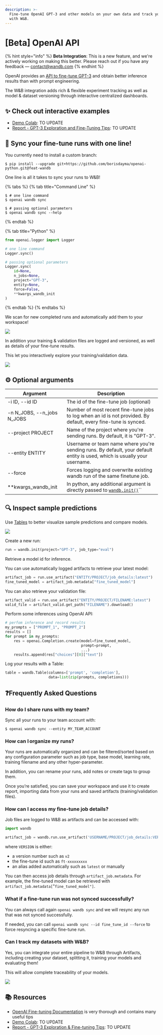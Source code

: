```yaml
---
description: >-
  Fine-tune OpenAI GPT-3 and other models on your own data and track your runs
  with W&B.
---
```


# \[Beta] OpenAI API

{% hint style="info" %}
**Beta Integration**: This is a new feature, and we're actively working on making this better. Please reach out if you have any feedback — contact@wandb.com
{% endhint %}

OpenAI provides an [API to fine-tune GPT-3](https://beta.openai.com/docs/guides/fine-tuning) and obtain better inference results than with prompt engineering.

The W\&B integration adds rich & flexible experiment tracking as well as model & dataset versioning through interactive centralized dashboards.

## :sparkles: Check out interactive examples

* [Demo Colab](https://colab.research.google.com/drive/1Tr9dYlwBKk6-LgLKGO8KYZULnguVA992?usp=sharing): TO UPDATE
* [Report - GPT-3 Exploration and Fine-Tuning Tips](https://wandb.ai/borisd13/gpt-3-backup/reports/GPT-3-exploration-fine-tuning-tips--VmlldzoxMTAxNDE2): TO UPDATE

## :tada: Sync your fine-tune runs with one line!

You currently need to install a custom branch:

```shell-session
$ pip install --upgrade git+https://github.com/borisdayma/openai-python.git@feat-wandb
```

One line is all it takes to sync your runs to W\&B!

{% tabs %}
{% tab title="Command Line" %}
```shell-session
$ # one line command
$ openai wandb sync

$ # passing optional parameters
$ openai wandb sync --help
```
{% endtab %}

{% tab title="Python" %}
```python
from openai.logger import Logger

# one line command
Logger.sync()

# passing optional parameters
Logger.sync(
    id=None,
    n_jobs=None,
    project="GPT-3",
    entity=None,
    force=False,
    **kwargs_wandb_init
)
```
{% endtab %}
{% endtabs %}

We scan for new completed runs and automatically add them to your workspace!

![](<../../../.gitbook/assets/image (168).png>)

In addition your training & validation files are logged and versioned, as well as details of your fine-tune results.

This let you interactively explore your training/validation data.

![](<../../../.gitbook/assets/image (167).png>)

## :gear: Optional arguments

| Argument                      | Description                                                                                                               |
| ----------------------------- | ------------------------------------------------------------------------------------------------------------------------- |
| -i ID, --id ID                | The id of the fine-tune job (optional)                                                                                    |
| -n N\_JOBS, --n\_jobs N\_JOBS | Number of most recent fine-tune jobs to log when an id is not provided. By default, every fine-tune is synced.            |
| --project PROJECT             | Name of the project where you're sending runs. By default, it is "GPT-3".                                                 |
| --entity ENTITY               | Username or team name where you're sending runs. By default, your default entity is used, which is usually your username. |
| --force                       | Forces logging and overwrite existing wandb run of the same finetune job.                                                 |
| \*\*kwargs\_wandb\_init       | In python, any additional argument is directly passed to [`wandb.init()`](../../../ref/python/init.md)``                  |

## 🔍 Inspect sample predictions

Use [Tables](../../data-vis/) to better visualize sample predictions and compare models.

![](<../../../.gitbook/assets/image (161).png>)

Create a new run:

```python
run = wandb.init(project="GPT-3", job_type="eval")
```

Retrieve a model id for inference.

You can use automatically logged artifacts to retrieve your latest model:

```python
artifact_job = run.use_artifact("ENTITY/PROJECT/job_details:latest")
fine_tuned_model = artifact_job.metadata["fine_tuned_model"]
```

You can also retrieve your validation file:

```python
artifact_valid = run.use_artifact("ENTITY/PROJECT/FILENAME:latest")
valid_file = artifact_valid.get_path("FILENAME").download()
```

Perform some inferences using OpenAI API:

```python
# perfom inference and record results
my_prompts = ["PROMPT_1", "PROMPT_2"]
results = []
for prompt in my_prompts:
    res = openai.Completion.create(model=fine_tuned_model,
                                   prompt=prompt,
                                   ...)
    results.append(res["choices"][0]["text"])
```

Log your results with a Table:

```python
table = wandb.Table(columns=['prompt', 'completion'],
                    data=list(zip(prompts, completions)))
```

## :question:Frequently Asked Questions

### How do I share runs with my team?

Sync all your runs to your team account with:

```shell-session
$ openai wandb sync --entity MY_TEAM_ACCOUNT
```

### How can I organize my runs?

Your runs are automatically organized and can be filtered/sorted based on any configuration parameter such as job type, base model, learning rate, training filename and any other hyper-parameter.

In addition, you can rename your runs, add notes or create tags to group them.

Once you’re satisfied, you can save your workspace and use it to create report, importing data from your runs and saved artifacts (training/validation files).

### How can I access my fine-tune job details?

Job files are logged to W\&B as artifacts and can be accessed with:

```python
import wandb

artifact_job = wandb.run.use_artifact('USERNAME/PROJECT/job_details:VERSION')
```

&#x20;where `VERSION` is either:

* a version number such as `v2`
* the fine-tune id such as `ft-xxxxxxxxx`
* an alias added automatically such as `latest` or manually

You can then access job details through `artifact_job.metadata`. For example, the fine-tuned model can be retrieved with `artifact_job.metadata[`"`fine_tuned_model"]`.

### What if a fine-tune run was not synced successfully?

You can always call again `openai wandb sync` and we will resync any run that was not synced successfully.

If needed, you can call `openai wandb sync --id fine_tune_id --force` to force resyncing a specific fine-tune run.

### Can I track my datasets with W\&B?

Yes, you can integrate your entire pipeline to W\&B through Artifacts, including creating your dataset, splitting it, training your models and evaluating them!

This will allow complete traceability of your models.

![](<../../../.gitbook/assets/image (165).png>)

## :books: Resources

* [OpenAI Fine-tuning Documentation](https://beta.openai.com/docs/guides/fine-tuning) is very thorough and contains many useful tips
* [Demo Colab](https://colab.research.google.com/drive/1xu2CDJdIybC\_65PRNeGP5ZmBbnY3PYDB?usp=sharing): TO UPDATE
* [Report - GPT-3 Exploration & Fine-tuning Tips](https://wandb.ai/borisd13/gpt-3-backup/reports/GPT-3-exploration-fine-tuning-tips--VmlldzoxMTAxNDE2): TO UPDATE
